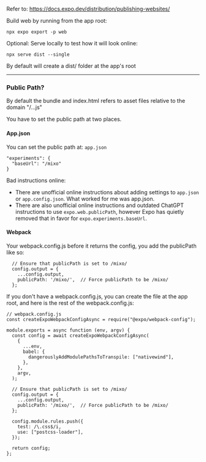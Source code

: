 
Refer to:
https://docs.expo.dev/distribution/publishing-websites/

Build web by running from the app root:
```
npx expo export -p web
```

Optional: Serve locally to test how it will look online:
```
npx serve dist --single
```


By default will create a dist/ folder at the app's root 

---

### Public Path?

By default the bundle and index.html refers to asset files relative to the domain "/...js"

You have to set the public path at two places.

#### App.json

You can set the public path at: `app.json`

    "experiments": {
      "baseUrl": "/mixo"
    }

Bad instructions online:
- There are unofficial online instructions about adding settings to `app.json` or `app.config.json`. What worked for me was app.json. 
- There are also unofficial online instructions and outdated ChatGPT instructions to use `expo.web.publicPath`, however Expo has quietly removed that in favor for `expo.experiments.baseUrl`.


#### Webpack

Your webpack.config.js before it returns the config, you add the publicPath like so:
```
  // Ensure that publicPath is set to /mixo/
  config.output = {
    ...config.output,
    publicPath: '/mixo/',  // Force publicPath to be /mixo/
  };
```

If you don't have a webpack.config.js, you can create the file at the app root, and here is the rest of the webpack.config.js:
```
// webpack.config.js
const createExpoWebpackConfigAsync = require("@expo/webpack-config");

module.exports = async function (env, argv) {
  const config = await createExpoWebpackConfigAsync(
    {
      ...env,
      babel: {
        dangerouslyAddModulePathsToTranspile: ["nativewind"],
      },
    },
    argv,
  );

  // Ensure that publicPath is set to /mixo/
  config.output = {
    ...config.output,
    publicPath: '/mixo/',  // Force publicPath to be /mixo/
  };

  config.module.rules.push({
    test: /\.css$/i,
    use: ["postcss-loader"],
  });

  return config;
};
```